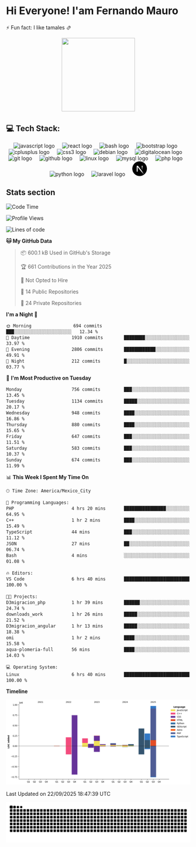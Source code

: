 <h1>Hi Everyone! I'am Fernando Mauro </h1>
<p>⚡ Fun fact: I like tamales 🫔</p>

<div align="center">
  <img height="200" width="200" src="https://c.tenor.com/D9bWSaEUuwoAAAAC/tenor.gif"  />
</div>

## 💻 Tech Stack:
<div align="center">
  <img src="https://cdn.jsdelivr.net/gh/devicons/devicon/icons/javascript/javascript-original.svg" height="40" width="40" alt="javascript logo"  />
  <img width="12" />
  <img src="https://cdn.jsdelivr.net/gh/devicons/devicon/icons/react/react-original.svg" height="40" width="40" alt="react logo"  />
  <img width="12" />
  <img src="https://cdn.jsdelivr.net/gh/devicons/devicon/icons/bash/bash-original.svg" height="40" width="40" alt="bash logo"  />
  <img width="12" />
  <img src="https://cdn.jsdelivr.net/gh/devicons/devicon/icons/bootstrap/bootstrap-original.svg" height="40" width="40" alt="bootstrap logo"  />
  <img width="12" />
  <img src="https://cdn.jsdelivr.net/gh/devicons/devicon/icons/cplusplus/cplusplus-original.svg" height="40" width="40" alt="cplusplus logo"  />
  <img width="12" />
  <img src="https://cdn.jsdelivr.net/gh/devicons/devicon/icons/css3/css3-original.svg" height="40" width="40" alt="css3 logo"  />
  <img width="12" />
  <img src="https://cdn.jsdelivr.net/gh/devicons/devicon/icons/debian/debian-original.svg" height="40" width="40" alt="debian logo"  />
  <img width="12" />
  <img src="https://cdn.jsdelivr.net/gh/devicons/devicon/icons/digitalocean/digitalocean-original.svg" height="40" width="40" alt="digitalocean logo"  />
  <img width="12" />
  <img src="https://cdn.jsdelivr.net/gh/devicons/devicon/icons/git/git-original.svg" height="40" width="40" alt="git logo"  />
  <img width="12" />
  <img src="https://cdn.jsdelivr.net/gh/devicons/devicon/icons/github/github-original.svg" height="40" width="40" alt="github logo"  />
  <img width="12" />
  <img src="https://cdn.jsdelivr.net/gh/devicons/devicon/icons/linux/linux-original.svg" height="40" width="40" alt="linux logo"  />
  <img width="12" />
  <img src="https://cdn.jsdelivr.net/gh/devicons/devicon/icons/mysql/mysql-original.svg" height="40" width="40" alt="mysql logo"  />
  <img width="12" />
  <img src="https://cdn.jsdelivr.net/gh/devicons/devicon/icons/php/php-original.svg" height="40" width="40" alt="php logo"  />
  <img width="12" />
  <img src="https://cdn.jsdelivr.net/gh/devicons/devicon/icons/python/python-original.svg" height="40" width="40" alt="python logo"  />
  <img width="12" />
  <img src="https://upload.wikimedia.org/wikipedia/commons/thumb/9/9a/Laravel.svg/50px-Laravel.svg.png" height="40" width="40" alt="laravel logo"  />
  <img width="12" />
  <img src="https://raw.githubusercontent.com/devicons/devicon/ca28c779441053191ff11710fe24a9e6c23690d6/icons/nextjs/nextjs-original.svg" height="40" width="40" alt="Next js logo"  />
</div>

## Stats section
<!--START_SECTION:waka-->
![Code Time](http://img.shields.io/badge/Code%20Time-1%2C504%20hrs%2026%20mins-blue)

![Profile Views](http://img.shields.io/badge/Profile%20Views-0-blue)

![Lines of code](https://img.shields.io/badge/From%20Hello%20World%20I%27ve%20Written-3.3%20million%20lines%20of%20code-blue)

**🐱 My GitHub Data** 

> 📦 600.1 kB Used in GitHub's Storage 
 > 
> 🏆 661 Contributions in the Year 2025
 > 
> 🚫 Not Opted to Hire
 > 
> 📜 14 Public Repositories 
 > 
> 🔑 24 Private Repositories 
 > 
**I'm a Night 🦉** 

```text
🌞 Morning                694 commits         ███░░░░░░░░░░░░░░░░░░░░░░   12.34 % 
🌆 Daytime                1910 commits        ████████░░░░░░░░░░░░░░░░░   33.97 % 
🌃 Evening                2806 commits        ████████████░░░░░░░░░░░░░   49.91 % 
🌙 Night                  212 commits         █░░░░░░░░░░░░░░░░░░░░░░░░   03.77 % 
```
📅 **I'm Most Productive on Tuesday** 

```text
Monday                   756 commits         ███░░░░░░░░░░░░░░░░░░░░░░   13.45 % 
Tuesday                  1134 commits        █████░░░░░░░░░░░░░░░░░░░░   20.17 % 
Wednesday                948 commits         ████░░░░░░░░░░░░░░░░░░░░░   16.86 % 
Thursday                 880 commits         ████░░░░░░░░░░░░░░░░░░░░░   15.65 % 
Friday                   647 commits         ███░░░░░░░░░░░░░░░░░░░░░░   11.51 % 
Saturday                 583 commits         ███░░░░░░░░░░░░░░░░░░░░░░   10.37 % 
Sunday                   674 commits         ███░░░░░░░░░░░░░░░░░░░░░░   11.99 % 
```


📊 **This Week I Spent My Time On** 

```text
🕑︎ Time Zone: America/Mexico_City

💬 Programming Languages: 
PHP                      4 hrs 20 mins       ████████████████░░░░░░░░░   64.95 % 
C++                      1 hr 2 mins         ████░░░░░░░░░░░░░░░░░░░░░   15.49 % 
TypeScript               44 mins             ███░░░░░░░░░░░░░░░░░░░░░░   11.12 % 
JSON                     27 mins             ██░░░░░░░░░░░░░░░░░░░░░░░   06.74 % 
Bash                     4 mins              ░░░░░░░░░░░░░░░░░░░░░░░░░   01.08 % 

🔥 Editors: 
VS Code                  6 hrs 40 mins       █████████████████████████   100.00 % 

🐱‍💻 Projects: 
D3migracion_php          1 hr 39 mins        ██████░░░░░░░░░░░░░░░░░░░   24.74 % 
downloads_work           1 hr 26 mins        █████░░░░░░░░░░░░░░░░░░░░   21.52 % 
D3migracion_angular      1 hr 13 mins        █████░░░░░░░░░░░░░░░░░░░░   18.38 % 
omi                      1 hr 2 mins         ████░░░░░░░░░░░░░░░░░░░░░   15.58 % 
aqua-plomeria-full       56 mins             ████░░░░░░░░░░░░░░░░░░░░░   14.03 % 

💻 Operating System: 
Linux                    6 hrs 40 mins       █████████████████████████   100.00 % 
```

**Timeline**

![Lines of Code chart](https://raw.githubusercontent.com/Fernando-Mauro/Fernando-Mauro/master/assets/bar_graph.png)


 Last Updated on 22/09/2025 18:47:39 UTC
<!--END_SECTION:waka-->

<img src="https://raw.githubusercontent.com/fernando-mauro/fernando-mauro/output/snake.svg" alt="Snake animation" />
